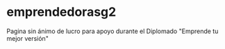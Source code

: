 # emprendedorasg2
Pagina sin ánimo de lucro para apoyo durante el Diplomado "Emprende tu mejor versión"
